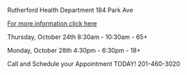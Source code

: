 Rutherford Health Department 184 Park Ave

[For more information click here](/departments/health/2024/10/01/flu-clinic)

Thursday, October 24th 8:30am - 10:30am  - 65+

Monday, October 28th 4:30pm - 6:30pm - 18+


Call and Schedule your Appointment TODAY! 201-460-3020
